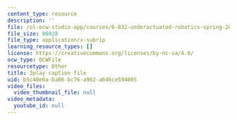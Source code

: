 ```yaml
---
content_type: resource
description: ''
file: /ol-ocw-studio-app/courses/6-832-underactuated-robotics-spring-2009/b5c48e6aba06bc76a962a646ce594005_7LLUz7A1--Q.srt
file_size: 86928
file_type: application/x-subrip
learning_resource_types: []
license: https://creativecommons.org/licenses/by-nc-sa/4.0/
ocw_type: OCWFile
resourcetype: Other
title: 3play caption file
uid: b5c48e6a-ba06-bc76-a962-a646ce594005
video_files:
  video_thumbnail_file: null
video_metadata:
  youtube_id: null
---
```

